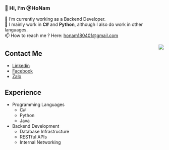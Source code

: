 ### 👋 Hi, I’m @HoNam
🌱 I’m currently working as a Backend Developer.\
👯 I mainly work in **C#** and **Python**, although I also do work in other languages.\
📫 How to reach me ? Here: honam180401@gmail.com

<img align="right" src="https://github-readme-stats.vercel.app/api?username=liamhnam&theme=darcula&show_icons=true&count_private=true">

## Contact Me
- [Linkedin](https://www.linkedin.com/in/h%E1%BB%93-ho%C3%A0ng-nam-ba094b218/)
- [Facebook](https://www.facebook.com/neimsu/)
- [Zalo](https://zalo.me/0393744165)

## Experience
- Programming Languages
  - C#
  - Python
  - Java
- Backend Development
  - Database Infrastructure
  - RESTful APIs
  - Internal Networking
